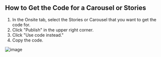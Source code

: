 ## How to Get the Code for a Carousel or Stories

1. In the Onsite tab, select the Stories or Carousel that you want to get the code for.
2. Click "Publish" in the upper right corner.
3. Click "Use code instead."
4. Copy the code.

![image](https://github.com/user-attachments/assets/56adc4dd-d3cf-4b30-a050-3c69ae9aa987)